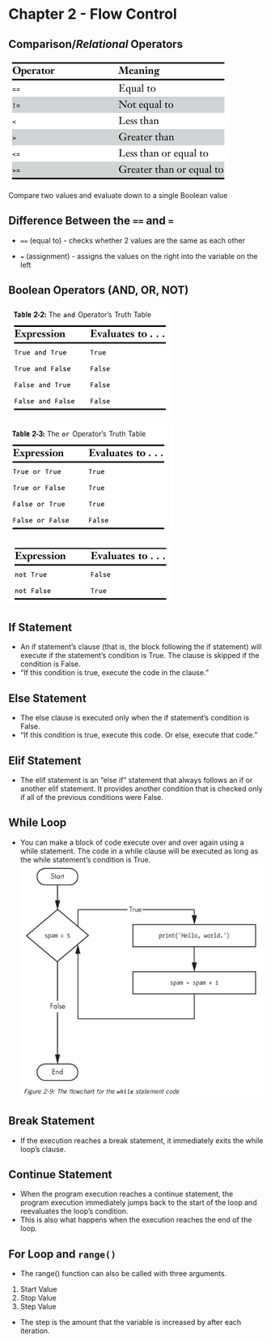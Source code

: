 # Chapter 2 - Flow Control

## Comparison/*Relational* Operators

![Comparison Operators](./images/image-3.png)

Compare two values and evaluate down to a single Boolean value

## Difference Between the ``==`` and ``=``

- `==` (equal to) - checks whether 2 values are the same as each other

- `=` (assignment) - assigns the values on the right into the variable on the left

## Boolean Operators (AND, OR, NOT)

![AND OPERATOR](./images/image.png)

![OR OPERATOR](./images/image-1.png)

![NOT OPERATOR](./images/image-2.png)

## If Statement

- An if statement’s clause (that is, the block following the if statement) will execute if the statement’s condition is True. The clause is skipped if the
condition is False.
- “If this condition is true, execute the code in the
clause.”

## Else Statement

- The else clause is executed only when the if statement’s condition is False.
- “If this condition is true, execute this code. Or else, execute that code.”

## Elif Statement

- The elif statement is an “else if” statement that always follows an if or another
elif statement. It provides another condition that is checked only if all of the previous conditions were False.

## While Loop

- You can make a block of code execute over and over again using a while statement. The code in a while clause will be executed as long as the while statement’s condition is True.
![While Loop - Flowchart](./images/image-4.png)

## Break Statement

- If the execution reaches a break statement, it immediately exits the while loop’s clause.

## Continue Statement

- When the program execution reaches a
continue statement, the program execution immediately jumps back to the start of the loop and reevaluates the loop’s condition.
- This is also what happens when the execution reaches the end of the loop.

## For Loop and `range()`

- The range() function can also be called with three arguments.
  
 1. Start Value
 2. Stop Value
 3. Step Value

- The step is the amount that the variable is increased by after each iteration.
